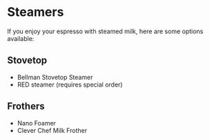 # Steamers
If you enjoy your espresso with steamed milk, here are some options available:

## Stovetop
- Bellman Stovetop Steamer
- RED steamer (requires special order)

## Frothers
- Nano Foamer
- Clever Chef Milk Frother
